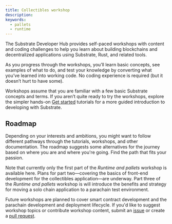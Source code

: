 ```yaml
---
title: Collectibles workshop
description:
keywords:
  - pallets
  - runtime
---
```


The Substrate Developer Hub provides self-paced workshops with content and coding challenges to help you learn about building blockchains and decentralized applications using Substrate, Rust, and related tools.

As you progress through the workshops, you’ll learn basic concepts, see examples of what to do, and test your knowledge by converting what you’ve learned into working code.
No coding experience is required (but it doesn’t hurt to have some).

Workshops assume that you are familiar with a few basic Substrate concepts and terms.
If you aren’t quite ready to try the workshops, explore the simpler hands-on [Get started](https://docs.substrate.io/tutorials/get-started/) tutorials for a more guided introduction to developing with Substrate.

## Roadmap

Depending on your interests and ambitions, you might want to follow different pathways through the tutorials, workshops, and other documentation.
The roadmap suggests some alternatives for the journey based on where you are and where you're going.
Find the path that fits your passion.

Note that currently only the first part of the _Runtime and pallets_ workshop is available here.
Plans for part two—covering the basics of front-end development for the collectibles application—are underway.
Part three of the _Runtime and pallets_ workshop is will introduce the benefits and strategy for moving a solo chain application to a parachain test environment.

Future workshops are planned to cover smart contract development and the parachain development and deployment lifecycle.
If you'd like to suggest workshop topics or contribute workshop content, submit an [issue](https://github.com/substrate-developer-hub/substrate-docs/issues) or create a [pull request](https://github.com/substrate-developer-hub/substrate-docs/pulls).